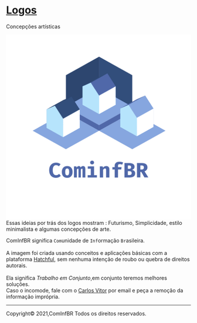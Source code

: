 # [Logos](https://github.com/Cominfbr/Logos)
Concepções artísticas

<a href="https://github.com/cominfbr"><img align='center' src="https://github.com/Cominfbr/Logos/blob/Master/logo_transparent.png"></a>
Essas ideias por trás dos logos mostram : Futurismo, Simplicidade, estilo minimalista e algumas concepções de arte. 

ComInfBR significa ```Com```unidade de ```Inf```ormação ```Br```asileira. <br> 
<br>A imagem foi criada usando conceitos e aplicações básicas com a plataforma [Hatchful](https://hatchful.shopify.com/business-services-logo-maker), sem nenhuma intenção de roubo ou quebra de direitos autorais.<br> 
<br>Ela significa *Trabalho em Conjunto*,em conjunto teremos melhores soluções.<br>
Caso o incomode, fale com o [Carlos Vitor](mailto:contatos.carlosv@gmail.com) por email e peça a remoção da informação imprópria.

---

Copyright© 2021,ComInfBR Todos os direitos reservados. 
